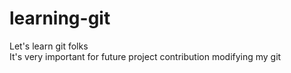 # learning-git
Let's learn git folks <br>
It's very important for future project contribution
modifying my git
